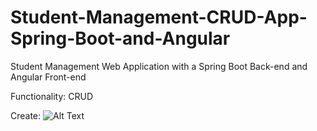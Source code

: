 # Student-Management-CRUD-App-Spring-Boot-and-Angular

Student Management Web Application with a Spring Boot Back-end and Angular Front-end

Functionality: CRUD

Create:
![Alt Text](https://media.giphy.com/media/e6TD6R957Q44WaimPM/giphy.gif)
